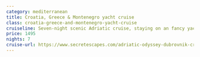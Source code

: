 ```yaml
---
category: mediterranean
title: Croatia, Greece & Montenegro yacht cruise
class: croatia-greece-and-montenegro-yacht-cruise
cruiseline: Seven-night scenic Adriatic cruise, staying on an fancy yacht, with full-board and all travel
price: 1495
nights: 7
cruise-url: https://www.secretescapes.com/adriatic-odyssey-dubrovnik-croatia/sale?utm_source=SE&utm_medium=hub_offer&utm_campaign=20160208_cruise
---
```


